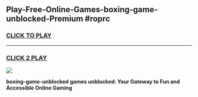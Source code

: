 
## Play-Free-Online-Games-boxing-game-unblocked-Premium #roprc
<h3>
<a href="https://premium.freeplayer.one?title=boxing-game-unblocked&ref=8M">CLICK TO PLAY</a></h3>
<hr>

<h3>
<a href="https://premium.freeplayer.one?title=boxing-game-unblocked&ref=8M">CLICK 2 PLAY</a>
  
</h3>

<a href="https://premium.freeplayer.one?title=boxing-game-unblocked&ref=8M"><img src="https://clearcache.store/games.png"></a>


**boxing-game-unblocked games unblocked: Your Gateway to Fun and Accessible Online Gaming**
